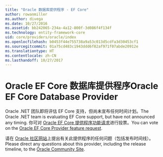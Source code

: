```yaml
---
title: "Oracle 数据库提供程序 - EF Core"
author: rowanmiller
ms.author: divega
ms.date: 10/27/2016
ms.assetid: bb242065-234a-4a12-800f-3d086f4f134f
ms.technology: entity-framework-core
uid: core/providers/oracle/index
ms.openlocfilehash: b0453f44e755738a9a53c013d5cdfa3d30453cf1
ms.sourcegitcommit: 01a75cd483c1943ddd6f82af971f07abde20912e
ms.translationtype: HT
ms.contentlocale: zh-CN
ms.lasthandoff: 10/27/2017
---
```

# <a name="oracle-ef-core-database-provider"></a><span data-ttu-id="ea1d5-102">Oracle EF Core 数据库提供程序</span><span class="sxs-lookup"><span data-stu-id="ea1d5-102">Oracle EF Core Database Provider</span></span>

<span data-ttu-id="ea1d5-103">Oracle .NET 团队即将评估 EF Core 支持，但尚未宣布任何时间计划。</span><span class="sxs-lookup"><span data-stu-id="ea1d5-103">The Oracle .NET team is evaluating EF Core support, but have not announced any timing.</span></span> <span data-ttu-id="ea1d5-104">你可对 [Oracle EF Core 提供程序功能请求](https://apex.oracle.com/pls/apex/f?p=18357:39:105422858407495::NO::P39_ID:28241)进行投票。</span><span class="sxs-lookup"><span data-stu-id="ea1d5-104">You can vote on the [Oracle EF Core Provider feature request](https://apex.oracle.com/pls/apex/f?p=18357:39:105422858407495::NO::P39_ID:28241).</span></span>

<span data-ttu-id="ea1d5-105">请在 [Oracle 社区网站](https://community.oracle.com/)上提出有关此提供程序的任何问题（包括发布时间线）。</span><span class="sxs-lookup"><span data-stu-id="ea1d5-105">Please direct any questions about this provider, including the release timeline, to the [Oracle Community Site](https://community.oracle.com/).</span></span>
